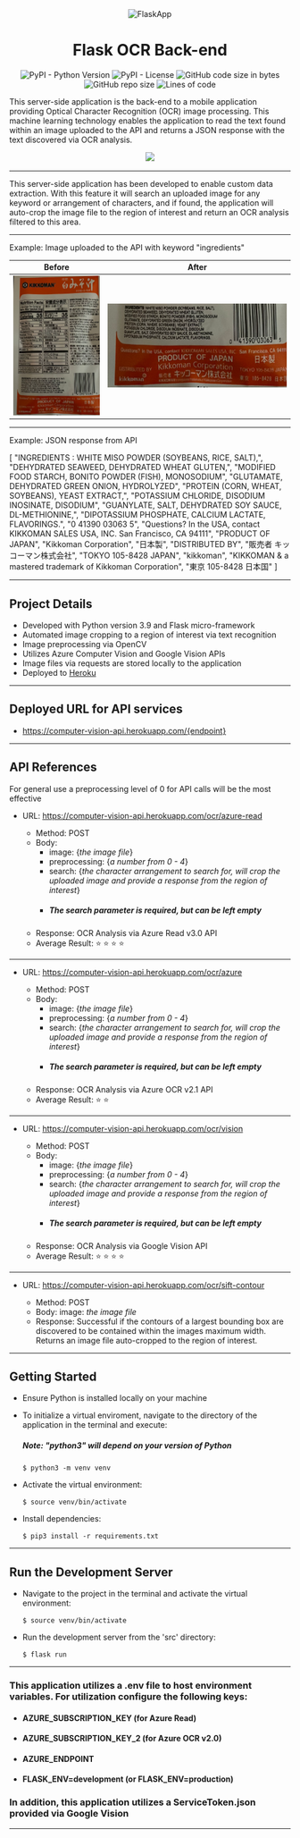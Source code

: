 <div align="center" markdown="1">

<img src="https://www.educative.io/api/page/6196871006519296/image/download/6316021754363904" height="165" alt="FlaskApp">

<br/>

# Flask OCR Back-end

![PyPI - Python Version](https://img.shields.io/pypi/pyversions/p?style=plastic)
![PyPI - License](https://img.shields.io/pypi/l/flask?style=plastic)
![GitHub code size in bytes](https://img.shields.io/github/languages/code-size/c-grigsby/flask-ocr-backend?style=plastic)
![GitHub repo size](https://img.shields.io/github/repo-size/c-grigsby/flask-ocr-backend?style=plastic)
![Lines of code](https://img.shields.io/tokei/lines/github/c-grigsby/flask-ocr-backend?style=plastic)

</div>

This server-side application is the back-end to a mobile application providing Optical Character Recognition (OCR) image processing. This machine learning technology enables the application to read the text found within an image uploaded to the API and returns a JSON response with the text discovered via OCR analysis.

<div align="center">

<img src="https://i.stack.imgur.com/7UvTj.png" height="150px"/>

</div>

---

This server-side application has been developed to enable custom data extraction. With this feature it will search an uploaded image for any keyword or arrangement of characters, and if found, the application will auto-crop the image file to the region of interest and return an OCR analysis filtered to this area.

---

Example: Image uploaded to the API with keyword "ingredients"

|                                       Before                                       |                                      After                                       |
| :--------------------------------------------------------------------------------: | :------------------------------------------------------------------------------: |
| <img src="./src/static/readme_before.png" height="250px" alt="Test Image Before"/> | <img src="./src/static/readme_after.png" height="150px" alt="Test Image After"/> |

---

Example: JSON response from API

[
"INGREDIENTS : WHITE MISO POWDER (SOYBEANS, RICE, SALT),",
"DEHYDRATED SEAWEED, DEHYDRATED WHEAT GLUTEN,",
"MODIFIED FOOD STARCH, BONITO POWDER (FISH), MONOSODIUM",
"GLUTAMATE, DEHYDRATED GREEN ONION, HYDROLYZED",
"PROTEIN (CORN, WHEAT, SOYBEANS), YEAST EXTRACT,",
"POTASSIUM CHLORIDE, DISODIUM INOSINATE, DISODIUM",
"GUANYLATE, SALT, DEHYDRATED SOY SAUCE, DL-METHIONINE,",
"DIPOTASSIUM PHOSPHATE, CALCIUM LACTATE, FLAVORINGS.",
"0 41390 03063 5",
"Questions? In the USA, contact KIKKOMAN SALES USA, INC. San Francisco, CA 94111",
"PRODUCT OF JAPAN",
"Kikkoman Corporation",
"日本製",
"DISTRIBUTED BY",
"販売者 キッコーマン株式会社",
"TOKYO 105-8428 JAPAN",
"kikkoman",
"KIKKOMAN & a mastered trademark of Kikkoman Corporation",
"東京 105-8428 日本国"
]

---

## Project Details

- Developed with Python version 3.9 and Flask micro-framework
- Automated image cropping to a region of interest via text recognition
- Image preprocessing via OpenCV
- Utilizes Azure Computer Vision and Google Vision APIs
- Image files via requests are stored locally to the application
- Deployed to [Heroku](https://www.heroku.com/)

---

## Deployed URL for API services

- https://computer-vision-api.herokuapp.com/{endpoint}

---

## API References

For general use a preprocessing level of 0 for API calls will be the most effective

- URL: https://computer-vision-api.herokuapp.com/ocr/azure-read

  - Method: POST
  - Body:
    - image: {_the image file_}
    - preprocessing: {_a number from 0 - 4_}
    - search: {_the character arrangement to search for, will crop the uploaded image and provide a response from the region of interest_}
    - ##### _The search parameter is required, but can be left empty_
  - Response: OCR Analysis via Azure Read v3.0 API
  - Average Result: ⭐ ⭐ ⭐ ⭐

---

- URL: https://computer-vision-api.herokuapp.com/ocr/azure

  - Method: POST
  - Body:
    - image: {_the image file_}
    - preprocessing: {_a number from 0 - 4_}
    - search: {_the character arrangement to search for, will crop the uploaded image and provide a response from the region of interest_}
    - ##### _The search parameter is required, but can be left empty_
  - Response: OCR Analysis via Azure OCR v2.1 API
  - Average Result: ⭐ ⭐

---

- URL: https://computer-vision-api.herokuapp.com/ocr/vision

  - Method: POST
  - Body:
    - image: {_the image file_}
    - preprocessing: {_a number from 0 - 4_}
    - search: {_the character arrangement to search for, will crop the uploaded image and provide a response from the region of interest_}
    - ##### _The search parameter is required, but can be left empty_
  - Response: OCR Analysis via Google Vision API
  - Average Result: ⭐ ⭐ ⭐ ⭐

---

- URL: https://computer-vision-api.herokuapp.com/ocr/sift-contour

  - Method: POST
  - Body: image: _the image file_
  - Response: Successful if the contours of a largest bounding box are discovered to be contained within the images maximum width. Returns an image file auto-cropped to the region of interest.

---

## Getting Started

- Ensure Python is installed locally on your machine
- To initialize a virtual enviroment, navigate to the directory of the application in the terminal and execute:

  ##### _Note: "python3" will depend on your version of Python_

  ```
  $ python3 -m venv venv
  ```

- Activate the virtual environment:

  ```
  $ source venv/bin/activate
  ```

- Install dependencies:

  ```
  $ pip3 install -r requirements.txt
  ```

---

## Run the Development Server

- Navigate to the project in the terminal and activate the virtual environment:

  ```
  $ source venv/bin/activate
  ```

- Run the development server from the 'src' directory:

  ```
  $ flask run
  ```

---

### This application utilizes a .env file to host environment variables. For utilization configure the following keys:

- #### AZURE_SUBSCRIPTION_KEY (for Azure Read)
- #### AZURE_SUBSCRIPTION_KEY_2 (for Azure OCR v2.0)
- #### AZURE_ENDPOINT
- #### FLASK_ENV=development (or FLASK_ENV=production)

### In addition, this application utilizes a ServiceToken.json provided via Google Vision

---
